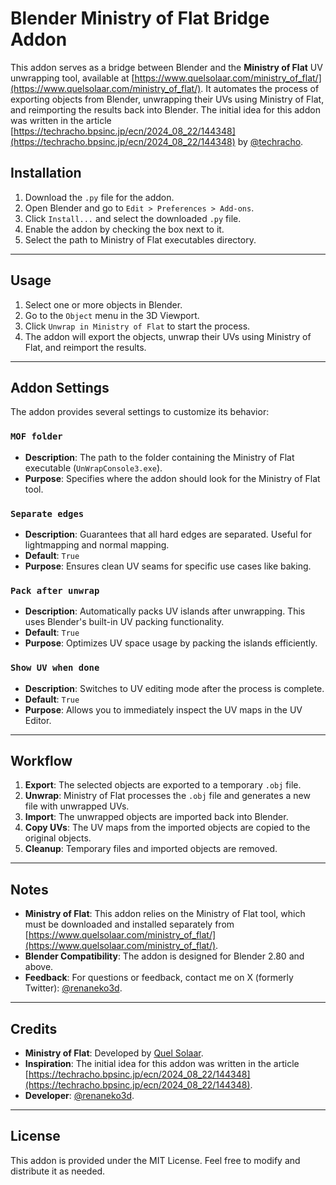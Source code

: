 # Blender Ministry of Flat Bridge Addon

This addon serves as a bridge between Blender and the **Ministry of Flat** UV unwrapping tool, available at [https://www.quelsolaar.com/ministry_of_flat/](https://www.quelsolaar.com/ministry_of_flat/). It automates the process of exporting objects from Blender, unwrapping their UVs using Ministry of Flat, and reimporting the results back into Blender. The initial idea for this addon was written in the article [https://techracho.bpsinc.jp/ecn/2024_08_22/144348](https://techracho.bpsinc.jp/ecn/2024_08_22/144348) by [@techracho](https://x.com/techracho). 

## Installation

1. Download the `.py` file for the addon.
2. Open Blender and go to `Edit > Preferences > Add-ons`.
3. Click `Install...` and select the downloaded `.py` file.
4. Enable the addon by checking the box next to it.
5. Select the path to Ministry of Flat executables directory.

---

## Usage

1. Select one or more objects in Blender.
2. Go to the `Object` menu in the 3D Viewport.
3. Click `Unwrap in Ministry of Flat` to start the process.
4. The addon will export the objects, unwrap their UVs using Ministry of Flat, and reimport the results.

---

## Addon Settings

The addon provides several settings to customize its behavior:

### `MOF folder`
- **Description**: The path to the folder containing the Ministry of Flat executable (`UnWrapConsole3.exe`).
- **Purpose**: Specifies where the addon should look for the Ministry of Flat tool.

### `Separate edges`
- **Description**: Guarantees that all hard edges are separated. Useful for lightmapping and normal mapping.
- **Default**: `True`
- **Purpose**: Ensures clean UV seams for specific use cases like baking.

### `Pack after unwrap`
- **Description**: Automatically packs UV islands after unwrapping. This uses Blender's built-in UV packing functionality.
- **Default**: `True`
- **Purpose**: Optimizes UV space usage by packing the islands efficiently.

### `Show UV when done`
- **Description**: Switches to UV editing mode after the process is complete.
- **Default**: `True`
- **Purpose**: Allows you to immediately inspect the UV maps in the UV Editor.

---

## Workflow

1. **Export**: The selected objects are exported to a temporary `.obj` file.
2. **Unwrap**: Ministry of Flat processes the `.obj` file and generates a new file with unwrapped UVs.
3. **Import**: The unwrapped objects are imported back into Blender.
4. **Copy UVs**: The UV maps from the imported objects are copied to the original objects.
5. **Cleanup**: Temporary files and imported objects are removed.

---

## Notes

- **Ministry of Flat**: This addon relies on the Ministry of Flat tool, which must be downloaded and installed separately from [https://www.quelsolaar.com/ministry_of_flat/](https://www.quelsolaar.com/ministry_of_flat/).
- **Blender Compatibility**: The addon is designed for Blender 2.80 and above.
- **Feedback**: For questions or feedback, contact me on X (formerly Twitter): [@renaneko3d](https://x.com/renaneko3d).

---

## Credits

- **Ministry of Flat**: Developed by [Quel Solaar](https://www.quelsolaar.com/).
- **Inspiration**: The initial idea for this addon was written in the article [https://techracho.bpsinc.jp/ecn/2024_08_22/144348](https://techracho.bpsinc.jp/ecn/2024_08_22/144348).
- **Developer**: [@renaneko3d](https://x.com/renaneko3d).

---

## License

This addon is provided under the MIT License. Feel free to modify and distribute it as needed.
